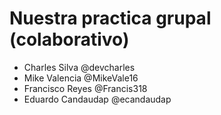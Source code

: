 # Nuestra practica grupal (colaborativo)

- Charles Silva @devcharles
- Mike Valencia @MikeVale16
- Francisco Reyes @Francis318
- Eduardo Candaudap @ecandaudap